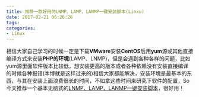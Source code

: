 ```yaml
---
title: 推荐一款好用的LNMP、LAMP、LANMP一键安装脚本(Linxu)
date: 2017-02-21 06:26:26
tags:
categories:
- Linux
---
```

相信大家自己学习的时候一定是下载**VMware**安装**CentOS**后用**yum**源或其他直接编译方式来安装**PHP的环境**(LAMP、LNMP)，但是会遇到各种各样的问题，比如yum源里面软件版本比较低，想安装更高的版本或者各种依赖没有安装直接编译的时候各种报错(本博就是这样过来的)相信大家都能解决，安装环境是最基本的东西，与其在安装上面浪费很长的时间，不如拿这些时间来研究下软件的配置，So今天推荐一个基本无脑式的[LNMP、LAMP、LANMP一键安装脚本](https://blog.linuxeye.com/31.html)，很好用！